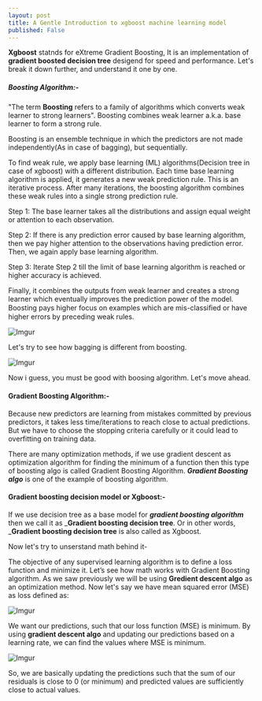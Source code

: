 ```yaml
---
layout: post
title: A Gentle Introduction to xgboost machine learning model
published: False
---
```


__Xgboost__ statnds for eXtreme Gradient Boosting, It is an implementation of __gradient boosted decision tree__ desigend for speed and performance. Let's break it down further, and understand it one by one. 

##### Boosting Algorithm:- 

"The term __Boosting__ refers to a family of algorithms which converts weak learner to strong learners". 
Boosting combines weak learner a.k.a. base learner to form a strong rule.

Boosting is an ensemble technique in which the predictors are not made independently(As in case of bagging), but sequentially.

To find weak rule, we apply base learning (ML) algorithms(Decision tree in case of xgboost) with a different distribution. Each time base learning algorithm is applied, it generates a new weak prediction rule. This is an iterative process. After many iterations, the boosting algorithm combines these weak rules into a single strong prediction rule.

Step 1:  The base learner takes all the distributions and assign equal weight or attention to each observation.

Step 2: If there is any prediction error caused by base learning algorithm, then we pay higher attention to the observations having prediction error. Then, we again apply base learning algorithm.

Step 3: Iterate Step 2 till the limit of base learning algorithm is reached or higher accuracy is achieved.

Finally, it combines the outputs from weak learner and creates  a strong learner which eventually improves the prediction power of the model. Boosting pays higher focus on examples which are mis-classiﬁed or have higher errors by preceding weak rules.

![Imgur](https://i.imgur.com/ms7EQ9h.jpg)


Let's try to see how bagging is different from boosting.

![Imgur](https://i.imgur.com/OSmqyCQ.png)

Now i guess, you must be good with boosing algorithm. Let's move ahead.

#### Gradient Boosting Algorithm:-

Because new predictors are learning from mistakes committed by previous predictors, it takes less time/iterations to reach close to actual predictions. But we have to choose the stopping criteria carefully or it could lead to overfitting on training data. 

There are many optimization methods, if we use gradient descent as optimization algorithm for finding the minimum of a function then this type of boosting algo is called Gradient Boosting Algorithm.  ___Gradient Boosting algo___ is one of the example of boosting algorithm.

#### Gradient boosting decision model or Xgboost:-
If we use decision tree as a base model for ___gradient boosting algorithm___ then we call it as ___Gradient boosting decision tree__. Or in other words, ___Gradient boosting decision tree__ is also called as Xgboost. 

Now let's try to unserstand math behind it- 

The objective of any supervised learning algorithm is to define a loss function and minimize it. Let’s see how math works with Gradient Boosting algorithm. As we saw previously we will be using __Gredient descent algo__ as an optimization method. Now let's say we have mean squared error (MSE) as loss defined as:

![Imgur](https://i.imgur.com/khRcgRM.png)

We want our predictions, such that our loss function (MSE) is minimum. By using __gradient descent algo__ and updating our predictions based on a learning rate, we can find the values where MSE is minimum.

![Imgur](https://i.imgur.com/YDatYfV.png)

So, we are basically updating the predictions such that the sum of our residuals is close to 0 (or minimum) and predicted values are sufficiently close to actual values.











